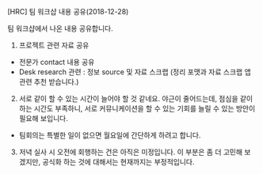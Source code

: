 [HRC] 팀 워크샵 내용 공유(2018-12-28)

팀 워크샵에서 나온 내용 공유합니다. 

1.	프로젝트 관련 자료 공유
- 전문가 contact 내용 공유
- Desk research 관련 : 정보 source 및 자료 스크랩
(정리 포맷과 자료 스크랩 앱 관련 추천 받습니다.)
2.	서로 같이 할 수 있는 시간이 늘어야 할 것 같네요. 
야근이 줄어드는데, 점심을 같이하는 시간도 부족하니, 서로 커뮤니케이션을 할 수 있는 기회를 늘릴 수 있는 방안이 필요해 보입니다. 
- 팀회의는 특별한 일이 없으면 월요일에 간단하게 하려고 합니다. 
3.	저녁 실사 시 오전에 회행하는 건은 아직은 미정입니다. 
이 부분은 좀 더 고민해 보겠지만, 공식화 하는 것에 대해서는 현재까지는 부정적입니다. 
